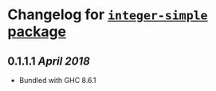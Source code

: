 # Changelog for [`integer-simple` package](http://hackage.haskell.org/package/integer-simple)

## 0.1.1.1 *April 2018*

  * Bundled with GHC 8.6.1

